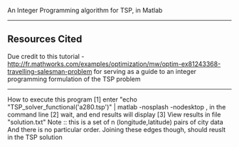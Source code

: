 An Integer Programming algorithm for TSP, in Matlab

----------------
Resources Cited 
----------------
Due credit to this tutorial 
	- http://fr.mathworks.com/examples/optimization/mw/optim-ex81243368-travelling-salesman-problem
    for serving as a guide to an integer programming formulation of the TSP problem 

------------------------
 How to execute this program
 [1] enter "echo "TSP_solver_functional('a280.tsp')" | matlab -nosplash -nodesktop , in the command line
[2] wait, and end results will display
[3] View results in file "solution.txt"
    Note :: this is a set of n (longitude,latitude) pairs of city data
   And there is no particular order. Joining these edges though, should reuslt in the TSP solution


